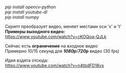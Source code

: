 *pip install opencv-python*\
*pip install youtube-dl*\
*pip install numpy*

Скрипт преобразует видео, меняет местами оси 'x' и 't'\
**Примеры выходного видео:**\
https://www.youtube.com/watch?v=cKOQoa-QJLk

Сейчас есть **ограничение** на входное видео\
Примерно 10/15 секунд для ***1080p***/***720p*** видео (30 fps)

Идея вздята отсюда:\
https://www.youtube.com/watch?v=n4tbdFD18vs